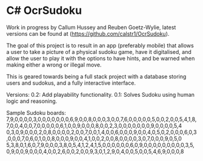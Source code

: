 # C# OcrSudoku

Work in progress by Callum Hussey and Reuben Goetz-Wylie, latest versions can be found at
(https://github.com/calstr1/OcrSudoku).

The goal of this project is to result in an app (preferably mobile) that allows a user to
take a picture of a physical sudoku game, have it digitalised, and allow the user to play it
with the options to have hints, and be warned when making either a wrong or illegal move.

This is geared towards being a full stack project with a database storing users and sudokus,
and a fully interactive interface.

Versions:
0.2:  Add playability functionality.
0.1:  Solves Sudoku using human logic and reasoning.

Sample Sudoku boards:
7,9,0,0,0,0,3,0,0,0,0,0,0,0,6,9,0,0,8,0,0,0,3,0,0,7,6,0,0,0,0,0,5,0,0,2,0,0,5,4,1,8,7,0,0,4,0,0,7,0,0,0,0,0,6,1,0,0,9,0,0,0,8,0,0,2,3,0,0,0,0,0,0,0,9,0,0,0,0,5,4
0,3,0,9,0,0,0,2,0,8,0,0,0,0,2,0,0,7,0,0,1,4,0,0,6,0,0,0,9,0,0,4,0,5,0,2,0,0,0,6,0,3,0,0,0,7,0,6,0,1,0,0,8,0,0,0,9,0,0,4,1,0,0,2,0,0,8,0,0,0,0,3,0,7,0,0,0,9,0,5,0
5,3,8,0,1,6,0,7,9,0,0,0,3,8,0,5,4,1,2,4,1,5,0,0,0,0,0,0,6,0,9,0,0,0,0,0,0,0,0,0,3,5,0,9,0,0,9,0,0,0,4,0,0,2,6,0,0,2,0,0,9,3,0,1,2,9,0,4,0,0,5,0,0,5,4,6,9,0,0,0,8